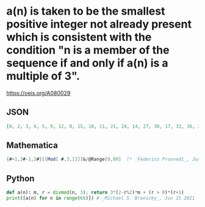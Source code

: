 # a\(n\) is taken to be the smallest positive integer not already present which is consistent with the condition "n is a member of the sequence if and only if a\(n\) is a multiple of 3"\.
https://oeis.org/A080029
## JSON
```JSON
[0, 2, 3, 6, 5, 9, 12, 8, 15, 18, 11, 21, 24, 14, 27, 30, 17, 33, 36, 20, 39, 42, 23, 45, 48, 26, 51, 54, 29, 57, 60, 32, 63, 66, 35, 69, 72, 38, 75, 78, 41, 81, 84, 44, 87, 90, 47, 93, 96, 50, 99, 102, 53, 105, 108, 56, 111, 114, 59, 117, 120, 62, 123, 126, 65, 129, 132, 68]
```
## Mathematica
```Mathematica
{#+1,2#-1,2#}[[Mod[ #,3,1]]]&/@Range[0,80]  (* _Federico Provvedi_, Jun 15 2021 *)
```
## Python
```Python
def a(n): m, r = divmod(n, 3); return 3*(2-r%2)*m + (r > 0)*(r+1)
print([a(n) for n in range(68)]) # _Michael S. Branicky_, Jun 15 2021
```
